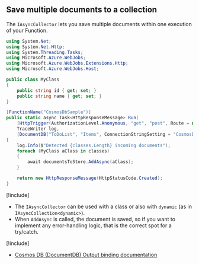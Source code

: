 ## Save multiple documents to a collection

The `IAsyncCollector` lets you save multiple documents within one execution of your Function.

```csharp
using System.Net;
using System.Net.Http;
using System.Threading.Tasks;
using Microsoft.Azure.WebJobs;
using Microsoft.Azure.WebJobs.Extensions.Http;
using Microsoft.Azure.WebJobs.Host;

public class MyClass
{
    public string id { get; set; }
    public string name { get; set; }
}

[FunctionName("CosmosDbSample")]
public static async Task<HttpResponseMessage> Run(
    [HttpTrigger(AuthorizationLevel.Anonymous, "get", "post", Route = null)]MyClass[] classes,
    TraceWriter log,
    [DocumentDB("ToDoList", "Items", ConnectionStringSetting = "CosmosDB")] IAsyncCollector<MyClass> documentsToStore)
{
    log.Info($"Detected {classes.Length} incoming documents");
    foreach (MyClass aClass in classes)
    {
        await documentsToStore.AddAsync(aClass);
    }

    return new HttpResponseMessage(HttpStatusCode.Created);
}
```

[!include[](../includes/takeaways-heading.md)]

- The `IAsyncCollector` can be used with a class or also with `dynamic` (as in `IAsyncCollection<dynamic>`).
- When `AddAsync` is called, the document is saved, so if you want to implement any error-handling logic, that is the correct spot for a try/catch.

[!include[](../includes/read-more-heading.md)]

- [Cosmos DB (DocumentDB) Output binding documentation](https://docs.microsoft.com/azure/azure-functions/functions-bindings-cosmosdb#output---attributes)